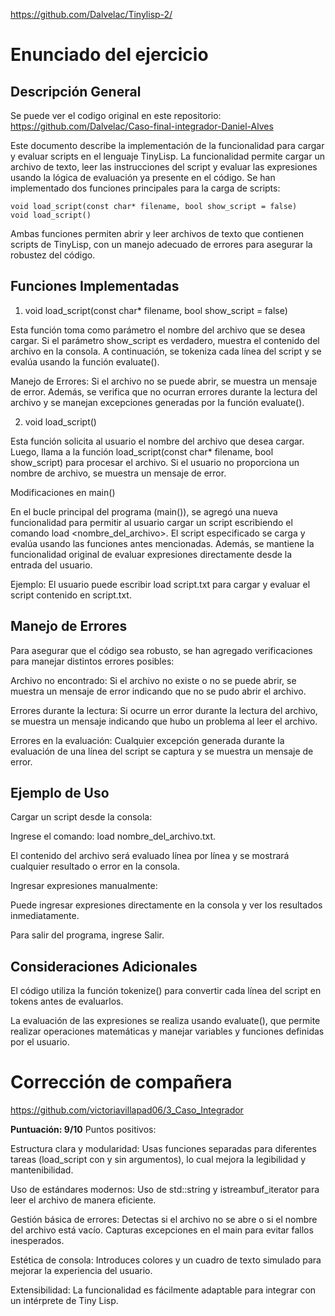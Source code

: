 https://github.com/Dalvelac/Tinylisp-2/

# Enunciado del ejercicio

## Descripción General

Se puede ver el codigo original en este repositorio: 
https://github.com/Dalvelac/Caso-final-integrador-Daniel-Alves

Este documento describe la implementación de la funcionalidad para cargar y evaluar scripts en el lenguaje TinyLisp. La funcionalidad permite cargar un archivo de texto, leer las instrucciones del script y evaluar las expresiones usando la lógica de evaluación ya presente en el código. Se han implementado dos funciones principales para la carga de scripts:
```
void load_script(const char* filename, bool show_script = false)
void load_script()
```
Ambas funciones permiten abrir y leer archivos de texto que contienen scripts de TinyLisp, con un manejo adecuado de errores para asegurar la robustez del código.

## Funciones Implementadas

1. void load_script(const char* filename, bool show_script = false)

Esta función toma como parámetro el nombre del archivo que se desea cargar. Si el parámetro show_script es verdadero, muestra el contenido del archivo en la consola. A continuación, se tokeniza cada línea del script y se evalúa usando la función evaluate().

Manejo de Errores: Si el archivo no se puede abrir, se muestra un mensaje de error. Además, se verifica que no ocurran errores durante la lectura del archivo y se manejan excepciones generadas por la función evaluate().

2. void load_script()

Esta función solicita al usuario el nombre del archivo que desea cargar. Luego, llama a la función load_script(const char* filename, bool show_script) para procesar el archivo. Si el usuario no proporciona un nombre de archivo, se muestra un mensaje de error.

Modificaciones en main()

En el bucle principal del programa (main()), se agregó una nueva funcionalidad para permitir al usuario cargar un script escribiendo el comando load <nombre_del_archivo>. El script especificado se carga y evalúa usando las funciones antes mencionadas. Además, se mantiene la funcionalidad original de evaluar expresiones directamente desde la entrada del usuario.

Ejemplo: El usuario puede escribir load script.txt para cargar y evaluar el script contenido en script.txt.

## Manejo de Errores

Para asegurar que el código sea robusto, se han agregado verificaciones para manejar distintos errores posibles:

Archivo no encontrado: Si el archivo no existe o no se puede abrir, se muestra un mensaje de error indicando que no se pudo abrir el archivo.

Errores durante la lectura: Si ocurre un error durante la lectura del archivo, se muestra un mensaje indicando que hubo un problema al leer el archivo.

Errores en la evaluación: Cualquier excepción generada durante la evaluación de una línea del script se captura y se muestra un mensaje de error.

## Ejemplo de Uso

Cargar un script desde la consola:

Ingrese el comando: load nombre_del_archivo.txt.

El contenido del archivo será evaluado línea por línea y se mostrará cualquier resultado o error en la consola.

Ingresar expresiones manualmente:

Puede ingresar expresiones directamente en la consola y ver los resultados inmediatamente.

Para salir del programa, ingrese Salir.

## Consideraciones Adicionales

El código utiliza la función tokenize() para convertir cada línea del script en tokens antes de evaluarlos.

La evaluación de las expresiones se realiza usando evaluate(), que permite realizar operaciones matemáticas y manejar variables y funciones definidas por el usuario.

# Corrección de compañera

https://github.com/victoriavillapad06/3_Caso_Integrador

**Puntuación: 9/10**
Puntos positivos:

Estructura clara y modularidad:
        Usas funciones separadas para diferentes tareas (load_script con y sin argumentos), lo cual mejora la legibilidad y mantenibilidad.
        
Uso de estándares modernos:
        Uso de std::string y istreambuf_iterator para leer el archivo de manera eficiente.
        
Gestión básica de errores:
        Detectas si el archivo no se abre o si el nombre del archivo está vacío.
        Capturas excepciones en el main para evitar fallos inesperados.
        
Estética de consola:
        Introduces colores y un cuadro de texto simulado para mejorar la experiencia del usuario.
        
Extensibilidad:
        La funcionalidad es fácilmente adaptable para integrar con un intérprete de Tiny Lisp.



